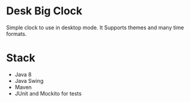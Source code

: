 # Desk Big Clock

Simple clock to use in desktop mode. It Supports themes and many time formats.

# Stack

* Java 8
* Java Swing
* Maven
* JUnit and Mockito for tests
